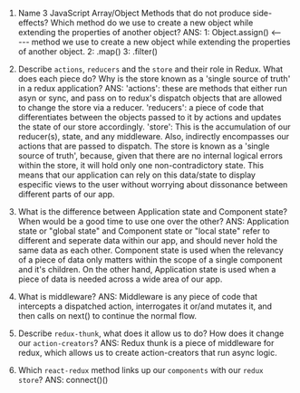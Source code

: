 1.  Name 3 JavaScript Array/Object Methods that do not produce side-effects? Which method do we use to create a new object while extending the properties of another object?
    ANS: 1: Object.assign() <----- method we use to create a new object while extending the properties of another object.
         2: .map()
         3: .filter()


2.  Describe `actions`, `reducers` and the `store` and their role in Redux. What does each piece do? Why is the store known as a 'single source of truth' in a redux application?
    ANS: 'actions': these are methods that either run asyn or sync, and pass on to redux's dispatch objects that
                    are allowed to change the store via a reducer.
        'reducers': a piece of code that differentiates between the objects passed to it by actions and updates the state of our store                                       accordingly.
        'store': This is the accumulation of our reducer(s), state, and any middleware. Also, indirectly encompasses
                  our actions that are passed to dispatch. 
        The store is known as a 'single source of truth', because, given that there are no internal logical errors within the store, it will
        hold only one non-contradictory state. This means that our application can rely on this data/state to display especific views
        to the user without worrying about dissonance between different parts of our app.


3.  What is the difference between Application state and Component state? When would be a good time to use one over the other?
    ANS: Application state or "global state" and Component state or "local state" refer to different and seperate data within our app,
        and should never hold the same data as each other. Component state is used when the relevancy of a piece of data only matters within
        the scope of a single component and it's children. On the other hand, Application state is used when a piece of data is needed across a
        wide area of our app.


4.  What is middleware?
    ANS: Middleware is any piece of code that intercepts a dispatched action, interrogates it or/and mutates it, and then calls on next() to
         continue the normal flow.


5.  Describe `redux-thunk`, what does it allow us to do? How does it change our `action-creators`?
    ANS: Redux thunk is a piece of middleware for redux, which allows us to create action-creators that run async logic.



6.  Which `react-redux` method links up our `components` with our `redux store`?
    ANS: connect()(<component>)